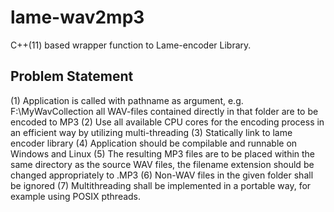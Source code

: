 # lame-wav2mp3
C++(11) based wrapper function to Lame-encoder Library.

## Problem Statement
(1) Application is called with pathname as argument, e.g.
<applicationname> F:\MyWavCollection all WAV-files contained directly in that folder are to be encoded to MP3
(2) Use all available CPU cores for the encoding process in an efficient way by utilizing multi-threading
(3) Statically link to lame encoder library
(4) Application should be compilable and runnable on Windows and Linux
(5) The resulting MP3 files are to be placed within the same directory as the source WAV files, the filename extension should be changed appropriately to .MP3
(6) Non-WAV files in the given folder shall be ignored
(7) Multithreading shall be implemented in a portable way, for example using POSIX pthreads.
  
